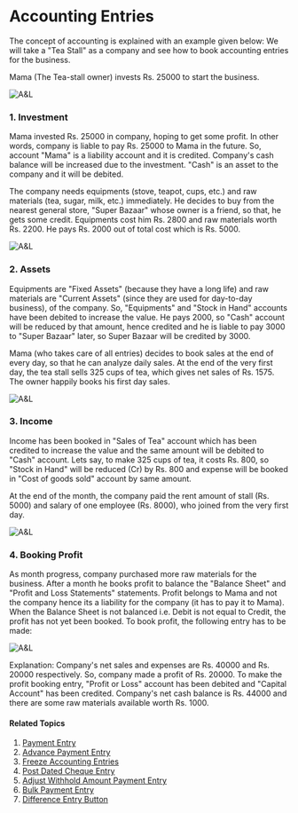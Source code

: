 <!-- add-breadcrumbs -->
# Accounting Entries

The concept of accounting is explained with an example given below: We will
take a "Tea Stall" as a company and see how to book accounting entries for the
business.

Mama (The Tea-stall owner) invests Rs. 25000 to start the business.

![A&L](/docs/assets/old_images/erpnext/assets-1.png)

### 1. Investment
Mama invested Rs. 25000 in company, hoping to get some profit. In other
words, company is liable to pay Rs. 25000 to Mama in the future. So, account
"Mama" is a liability account and it is credited. Company's cash balance will
be increased due to the investment. "Cash" is an asset to the company and it
will be debited.

  The company needs equipments (stove, teapot, cups, etc.) and raw materials (tea, sugar, milk, etc.) immediately. He decides to buy from the nearest general store, "Super Bazaar" whose owner is a friend, so that, he gets some credit. Equipments cost him Rs. 2800 and raw materials worth Rs. 2200. He pays Rs. 2000 out of total cost which is Rs. 5000.

![A&L](/docs/assets/old_images/erpnext/assets-2.png)

### 2. Assets
Equipments are "Fixed Assets" (because they have a long life) and raw materials are "Current Assets" (since they are used for day-to-day
business), of the company. So, "Equipments" and "Stock in Hand" accounts have
been debited to increase the value. He pays 2000, so "Cash" account will be
reduced by that amount, hence credited and he is liable to pay 3000 to "Super
Bazaar" later, so Super Bazaar will be credited by 3000.

  Mama (who takes care of all entries) decides to book sales at the end of every day, so that he can analyze daily sales. At the end of the very first day, the tea stall sells 325 cups of tea, which gives net sales of Rs. 1575. The owner happily books his first day sales.

![A&L](/docs/assets/old_images/erpnext/assets-3.png)

### 3. Income
Income has been booked in "Sales of Tea" account which has been
credited to increase the value and the same amount will be debited to "Cash"
account. Lets say, to make 325 cups of tea, it costs Rs. 800, so "Stock in
Hand" will be reduced (Cr) by Rs. 800 and expense will be booked in "Cost of goods
sold" account by same amount.

At the end of the month, the company paid the rent amount of stall (Rs. 5000) and
salary of one employee (Rs. 8000), who joined from the very first day.

![A&L](/docs/assets/old_images/erpnext/assets-4.png)

### 4. Booking Profit

As month progress, company purchased more raw materials for the business.
After a month he books profit to balance the "Balance Sheet" and "Profit and
Loss Statements" statements. Profit belongs to Mama and not the company hence
its a liability for the company (it has to pay it to Mama). When the Balance
Sheet is not balanced i.e. Debit is not equal to Credit, the profit has not
yet been booked. To book profit, the following entry has to be made:

![A&L](/docs/assets/old_images/erpnext/assets-5.png)

Explanation: Company's net sales and expenses are Rs. 40000 and Rs. 20000
respectively. So, company made a profit of Rs. 20000. To make the profit booking
entry, "Profit or Loss" account has been debited and "Capital Account" has
been credited. Company's net cash balance is Rs. 44000 and there are some raw
materials available worth Rs. 1000.

#### Related Topics
1. [Payment Entry](/docs/user/manual/en/accounts/payment-entry)
1. [Advance Payment Entry](/docs/user/manual/en/accounts/advance-payment-entry)
1. [Freeze Accounting Entries](/docs/user/manual/en/accounts/articles/freeze-accounting-entries)
1. [Post Dated Cheque Entry](/docs/user/manual/en/accounts/articles/post-dated-cheque-entry)
1. [Adjust Withhold Amount Payment Entry](/docs/user/manual/en/accounts/articles/adjust-withhold-amount-payment-entry)
1. [Bulk Payment Entry](/docs/user/manual/en/accounts/articles/bulk-payment-entry)
1. [Difference Entry Button](/docs/user/manual/en/accounts/articles/difference-entry-button)
